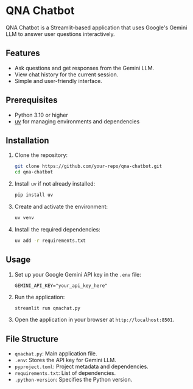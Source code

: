 # QNA Chatbot

QNA Chatbot is a Streamlit-based application that uses Google's Gemini LLM to answer user questions interactively.

## Features

- Ask questions and get responses from the Gemini LLM.
- View chat history for the current session.
- Simple and user-friendly interface.

## Prerequisites

- Python 3.10 or higher
- [uv](https://github.com/uv-org/uv) for managing environments and dependencies

## Installation

1. Clone the repository:
   ```bash
   git clone https://github.com/your-repo/qna-chatbot.git
   cd qna-chatbot
   ```

2. Install `uv` if not already installed:
   ```bash
   pip install uv
   ```

3. Create and activate the environment:
   ```bash
   uv venv
   ```

4. Install the required dependencies:
   ```bash
   uv add -r requirements.txt
   ```

## Usage

1. Set up your Google Gemini API key in the `.env` file:
   ```env
   GEMINI_API_KEY="your_api_key_here"
   ```

2. Run the application:
   ```bash
   streamlit run qnachat.py
   ```

3. Open the application in your browser at `http://localhost:8501`.

## File Structure

- `qnachat.py`: Main application file.
- `.env`: Stores the API key for Gemini LLM.
- `pyproject.toml`: Project metadata and dependencies.
- `requirements.txt`: List of dependencies.
- `.python-version`: Specifies the Python version.
